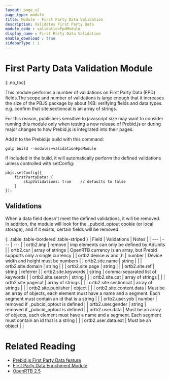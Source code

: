 ```yaml
---
layout: page_v2
page_type: module
title: Module - First Party Data Validation
description: Validates First Party Data
module_code : validationFpdModule
display_name : First Party Data Validation
enable_download : true
sidebarType : 1
---
```


# First Party Data Validation Module
{:.no_toc}

This module performs a number of validations on First Party Data (FPD) fields.The scope and number of validations is large enough that it increases the size of the PBJS package by about 1KB: verifying fields and data types. e.g. confirm that site.sectioncat is an array of strings.

For this reason, publishers sensitive to javascript size may want to consider running this module only when testing a new release of Prebid.js or during major changes to how Prebid.js is integrated into their pages.

Add it to the Prebid.js build with this command:
```
gulp build --modules=validationFpdModule
```

If included in the build, it will automatically perform the defined validations unless controlled with setConfig:

```
pbjs.setConfig({
    firstPartyData: {
        skipValidations: true    // defaults to false
    }
});
```

## Validations

When a data field doesn't meet the defined validations, it will be removed. In addition, the module will look for the _pubcid_optout cookie (or local storage),
and if it exists, certain fields will be removed.

{: .table .table-bordered .table-striped }
| Field | Validations | Notes |
| --- | --- | --- |
| ortb2.imp | remove | imp elements can only be defined by AdUnits |
| ortb2.cur | array of strings | OpenRTB currency is an array, but Prebid supports only a single currency |
| ortb2.device.w and .h | number | Device width and height must be numbers |
| ortb2.site.name | string | |
| ortb2.site.domain | string | |
| ortb2.site.page | string | |
| ortb2.site.ref | string | referrer |
| ortb2.site.keywords | string | comma-separated list of keywords |
| ortb2.site.search | string | |
| ortb2.site.cat | array of strings | |
| ortb2.site.pagecat | array of strings | |
| ortb2.site.sectioncat | array of strings | |
| ortb2.site.publisher | object | |
| ortb2.site.content.data | Must be an array of objects, each element must have a name and a segment. Each segment must contain an id that is a string | |
| ortb2.user.yob | number | removed if _pubcid_optout is defined |
| ortb2.user.gender | string | removed if _pubcid_optout is defined |
| ortb2.user.data | Must be an array of objects, each element must have a name and a segment. Each segment must contain an id that is a string | |
| ortb2.user.data.ext | Must be an object | |

# Related Reading
- [Prebid.js First Party Data feature](/features/firstPartyData.html)
- [First Party Data Enrichment Module](/dev-docs/modules/enrichmentFpdModule)
- [OpenRTB 2.5](https://www.iab.com/wp-content/uploads/2016/03/OpenRTB-API-Specification-Version-2-5-FINAL.pdf)
